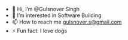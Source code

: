 - 👋 Hi, I’m @Gulsnover Singh
- 👀 I’m interested in Software Building
- 📫 How to reach me gulsnover.s@gmail.com
- ⚡ Fun fact: I love dogs
